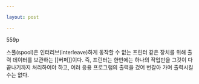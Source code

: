 ```yaml
---

layout: post

---
```


559p

스풀(spool)은 인터리브(interleave)하게 동작할 수 없는 프린터 같은 장치를 위해 출력 데이터를 보관하는 [[버퍼]]이다.
즉, 프린터는 한번에는 하나의 작업만을 그것이 다 끝나기까지 처리하여야 하고, 여러 응용 프로그램의 출력을 겄어 번갈아 가며 출력시킬 수는 없다.